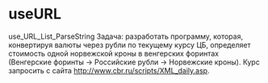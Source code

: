 # useURL
use_URL_List_ParseString
Задача: разработать программу, которая, конвертируя валюты через рубли по текущему курсу ЦБ, определяет стоимость одной норвежской кроны в венгерских форинтах (Венгерские форинты -> Российские рубли -> Норвежские кроны). Курс запросить с сайта http://www.cbr.ru/scripts/XML_daily.asp.
